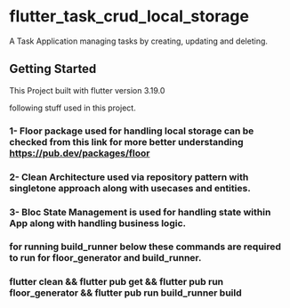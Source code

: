 # flutter_task_crud_local_storage

A Task Application managing tasks by creating, updating and deleting.

## Getting Started

This Project built with flutter version 3.19.0

following stuff used in this project.

### 1- Floor package used for handling local storage can be checked from this link for more better understanding https://pub.dev/packages/floor

### 2- Clean Architecture used via repository pattern with singletone approach along with usecases and entities.

### 3- Bloc State Management is used for handling state within App along with handling business logic.

### for running build_runner below these commands are required to run for floor_generator and build_runner.

### flutter clean && flutter pub get && flutter pub run floor_generator && flutter pub run build_runner build
